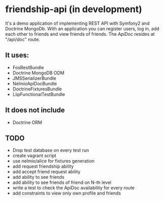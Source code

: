 # friendship-api (in development)
It's a demo application of implementing REST API with Symfony2 and Doctrine MongoDb. 
With an application you can register users, log in, add each other to friends and view friends of friends. 
The ApiDoc resides at "/api/doc" route.

## It uses:
* FosRestBundle
* Doctrine MongoDB ODM
* JMSSerializerBundle
* NelmioApiDocBundle
* DoctrineFixturesBundle
* LiipFunctionalTestBundle

## It does not include
* Doctrine ORM

## TODO
* Drop test database on every test run
* create vagrant script
* use nelmio/alice for fixtures generation
* add request friendship ability
* add accept friend request ability
* add ability to see friends
* add ability to see friends of friend on N-th level
* write a test to check the ApiDoc availability for every route
* add constraints to view only own profile and friends